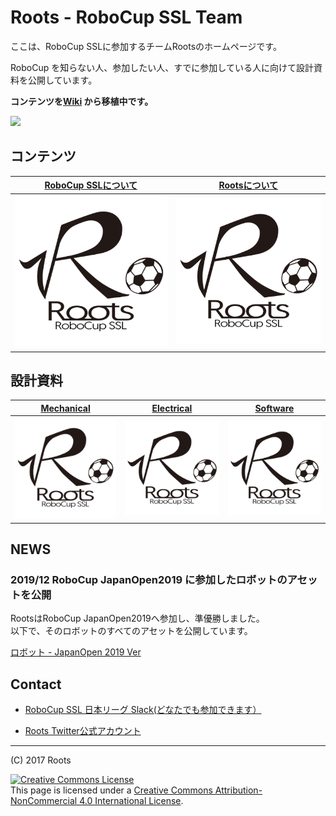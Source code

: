 # Roots - RoboCup SSL Team

ここは、RoboCup SSLに参加するチームRootsのホームページです。

RoboCup を知らない人、参加したい人、すでに参加している人に向けて設計資料を公開しています。

**コンテンツを[Wiki](https://github.com/SSL-Roots/Roots_home/wiki) から移植中です。**

![](https://ssl-roots.github.io/Roots_home/image/4X5A6529.JPG)

## コンテンツ

|[RoboCup SSLについて](./doc/robocup_ssl/main.md)|[Rootsについて](./doc/roots_main/main.md)| 
|:---:|:---:|
|![](./image/roots_logo_small.png)|![](./image/roots_logo_small.png)|

## 設計資料

|[Mechanical](./doc/roots_mechanical/main.md)|[Electrical](./doc/roots_electrical/main.md)|[Software](./doc/roots_software/main.md)|
|:----:|:----:|:----:|
|![](./image/roots_logo_small.png)|![](./image/roots_logo_small.png)|![](./image/roots_logo_small.png)|


## NEWS

### 2019/12 RoboCup JapanOpen2019 に参加したロボットのアセットを公開

RootsはRoboCup JapanOpen2019へ参加し、準優勝しました。  
以下で、そのロボットのすべてのアセットを公開しています。

[ロボット - JapanOpen 2019 Ver](./doc/roots_main/robot_jo2019.md)


## Contact
- [RoboCup SSL 日本リーグ Slack(どなたでも参加できます）](https://join.slack.com/t/robocup-ssl-japan/shared_invite/enQtMzU5ODI5MzE4MzU4LWFmNWI4OGYzNjJkNGQ1NGNlOTA3ZGE4MzFkNmVkZGMyMjczMWZhODlmZDY3YjA3OWJhZDdiNGU4MGU0Y2MxMjM)

- [Roots Twitter公式アカウント](https://twitter.com/roots_ssl)

---

(C) 2017 Roots

<a rel="license" href="http://creativecommons.org/licenses/by-nc/4.0/"><img alt="Creative Commons License" style="border-width:0" src="https://i.creativecommons.org/l/by-nc/4.0/88x31.png" /></a><br />This page is licensed under a <a rel="license" href="http://creativecommons.org/licenses/by-nc/4.0/">Creative Commons Attribution-NonCommercial 4.0 International License</a>.
